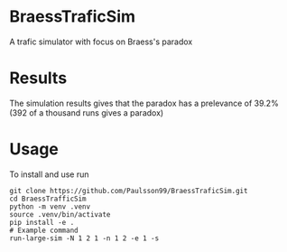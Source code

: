 # BraessTraficSim
A trafic simulator with focus on Braess's paradox

# Results
The simulation results gives that the paradox has a prelevance of 39.2% (392 of a thousand runs gives a paradox)

# Usage
To install and use run

    git clone https://github.com/Paulsson99/BraessTraficSim.git
    cd BraessTrafficSim
    python -m venv .venv
    source .venv/bin/activate
    pip install -e .
    # Example command
    run-large-sim -N 1 2 1 -n 1 2 -e 1 -s